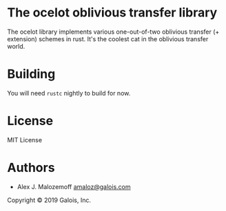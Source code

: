 # The ocelot oblivious transfer library

The ocelot library implements various one-out-of-two oblivious transfer (+
extension) schemes in rust. It's the coolest cat in the oblivious transfer
world.

# Building

You will need `rustc` nightly to build for now.

# License

MIT License

# Authors

- Alex J. Malozemoff <amaloz@galois.com>

Copyright © 2019 Galois, Inc.
